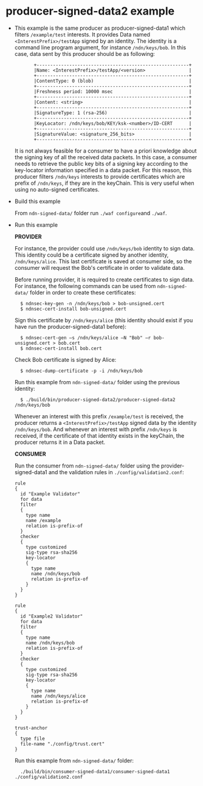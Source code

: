 producer-signed-data2 example
=============================


- This example is the same producer as producer-signed-data1 
  which filters `/example/test` interests. 
  It provides Data named `<InterestPrefix>/testApp` signed by 
  an identity. 
  The identity is a command line program argument, for instance 
  `/ndn/keys/bob`. In this case, data sent by this producer should
  be as following:

             +--------------------------------------------------------+
             |Name: <InterestPrefix>/testApp/<version>                |
             +--------------------------------------------------------+
             |ContentType: 0 (blob)                                   |
             +--------------------------------------------------------+
             |Freshness period: 10000 msec                            |
             +--------------------------------------------------------+
             |Content: <string>                                       |
             +--------------------------------------------------------+
             |SignatureType: 1 (rsa-256)                              |
             +--------------------------------------------------------+
             |KeyLocator: /ndn/keys/bob/KEY/ksk-<number>/ID-CERT      |
             +--------------------------------------------------------+
             |SignatureValue: <signature_256_bits>                    |
             +--------------------------------------------------------+

   It is not always feasible for a consumer to have a priori knowledge 
   about the signing key of all the received data packets.  In this case, 
   a consumer needs to retrieve the public key bits of a signing key 
   according to the key-locator information specified in a data packet. 
   For this reason, this producer filters `/ndn/keys` interests to provide
   certificates which are prefix of `/ndn/keys`, if they are in the 
   keyChain. This is very useful when using no auto-signed certificates.


- Build this example

    From `ndn-signed-data/` folder run `./waf configure`and  `./waf`. 

- Run this example

  **PROVIDER**

    For instance, the provider could use `/ndn/keys/bob` identity to sign data. 
    This identity could be a certificate signed by another identity, `/ndn/keys/alice`. 
    This last certificate is saved at consumer side, so the consumer will request
    the Bob's certificate in order to validate data.

    Before running provider, it is required to create certificates to sign data. 
    For instance, the following commands can be used from `ndn-signed-data/` 
    folder in order to create these certificates:

        $ ndnsec-key-gen -n /ndn/keys/bob > bob-unsigned.cert
        $ ndnsec-cert-install bob-unsigned.cert
 
    Sign this certificate by `/ndn/keys/alice` (this identity should exist
    if you have run the producer-signed-data1 before):

        $ ndnsec-cert-gen –s /ndn/keys/alice –N "Bob" –r bob-unsigned.cert > bob.cert
        $ ndnsec-cert-install bob.cert

    Check Bob certificate is signed by Alice:

        $ ndnsec-dump-certificate -p -i /ndn/keys/bob

    Run this example from `ndn-signed-data/` folder using the previous
    identity:

        $ ./build/bin/producer-signed-data2/producer-signed-data2 /ndn/keys/bob

    Whenever an interest with this prefix `/example/test` is received, 
    the producer returns a `<InterestPrefix>/testApp` signed data by 
    the identity `/ndn/keys/bob`. And whenever an interest with prefix `/ndn/keys`
    is received, if the certificate of that identity exists in the keyChain, the 
    producer returns it in a Data packet.

  **CONSUMER**

    Run the consumer from `ndn-signed-data/` folder using the provider-signed-data1 
    and the validation rules in `./config/validation2.conf`:

      rule
      {
        id "Example Validator"
        for data
        filter
        {
          type name
          name /example
          relation is-prefix-of
        }
        checker
        {
          type customized
          sig-type rsa-sha256
          key-locator
          {
            type name
            name /ndn/keys/bob
            relation is-prefix-of
          }
        }
      }

      rule
      {
        id "Example2 Validator"
        for data
        filter
        {
          type name
          name /ndn/keys/bob
          relation is-prefix-of
        }
        checker
        {
          type customized
          sig-type rsa-sha256
          key-locator
          {
            type name
            name /ndn/keys/alice
            relation is-prefix-of
          }
        }
      }

      trust-anchor
      {
        type file
        file-name "./config/trust.cert"
      }



    Run this example from `ndn-signed-data/` folder:

        ./build/bin/consumer-signed-data1/consumer-signed-data1 ./config/validation2.conf

